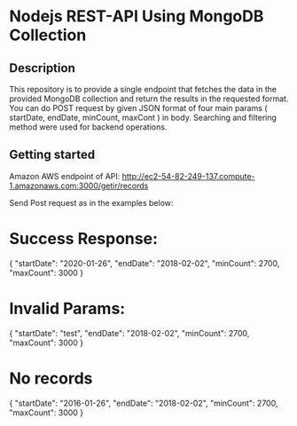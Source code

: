 # Nodejs REST-API Using MongoDB Collection

## Description

This repository is to provide a single endpoint that fetches the data in the provided MongoDB collection and return the results in the requested format. You can do POST request by given JSON format of four main params ( startDate, endDate, minCount, maxCont ) in body. Searching and filtering method were used for backend operations.

## Getting started

Amazon AWS endpoint of API: http://ec2-54-82-249-137.compute-1.amazonaws.com:3000/getir/records

Send Post request as in the examples below:

# Success Response:

{
"startDate": "2020-01-26",
"endDate": "2018-02-02",
"minCount": 2700,
"maxCount": 3000
}

# Invalid Params:

{
"startDate": "test",
"endDate": "2018-02-02",
"minCount": 2700,
"maxCount": 3000
}

# No records

{
"startDate": "2016-01-26",
"endDate": "2018-02-02",
"minCount": 2700,
"maxCount": 3000
}

